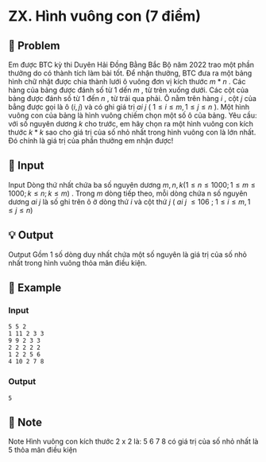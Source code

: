 # ZX. Hình vuông con (7 điểm)

## 📖 Problem

Em được BTC kỳ thi Duyên Hải Đồng Bằng Bắc Bộ năm 2022 trao một phần thưởng do có thành tích làm bài tốt.
Để nhận thưởng, BTC đưa ra một bảng hình chữ nhật được chia thành lưới ô vuông đơn vị kích thước
$m*n$
. Các hàng của bảng được đánh số từ
$1$
dến
$m$
, từ trên xuống dưới. Các cột của bảng được đánh số từ
$1$
đến
$n$
, từ trái qua phải. Ô nằm trên hàng
$i$
, cột
$j$
của bẳng được gọi là ô
$(i,j)$
và có ghi giá trị
$ai$
$j$
(
$1 ≤i≤m, 1 ≤j≤n$
). Một hình vuông con của bảng là hình vuông chiếm chọn một số ô của bảng.
Yêu cầu:
với số nguyên dương
$k$
cho trước, em hãy chọn ra một hình vuông con kích thước
$k*k$
sao cho giá trị của số nhỏ nhất trong hình vuông con là lớn nhất. Đó chính là giá trị của phần thưởng em nhận được!


## 🧩 Input

Input
Dòng thứ nhất chứa ba số nguyên dương
$m,n,k(1 ≤n≤ 1000;1 ≤m≤ 1000;k≤n;k≤m)$
. Trong
$m$
dòng tiếp theo, mỗi dòng chứa n số nguyên dương
$ai$
$j$
là số ghi trên ô ở dòng thứ
$i$
và cột thứ
$j$
(
$ai$
$j$
$≤ 106$
;
$1 ≤i≤m, 1 ≤j≤n)$


## 💡 Output

Output
Gồm 1 số dòng duy nhất chứa một số nguyên là giá trị của số nhỏ nhất trong hình vuông thỏa mãn điều kiện.


## 🧠 Example

### Input

```text
5 5 2
1 11 2 3 3
9 9 2 3 3
2 2 2 2 2
1 2 2 5 6
4 10 2 7 8
```

### Output

```text
5
```



## 📝 Note

Note
Hình vuông con kích thước 2 x 2 là:
5 6
7 8
có giá trị của số nhỏ nhất là 5 thỏa mãn điều kiện

